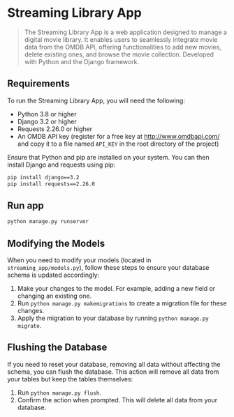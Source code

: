 # Streaming Library App

> The Streaming Library App is a web application designed to manage a digital movie library. It enables users to seamlessly integrate movie data from the OMDB API, offering functionalities to add new movies, delete existing ones, and browse the movie collection. Developed with Python and the Django framework.

## Requirements

To run the Streaming Library App, you will need the following:

- Python 3.8 or higher
- Django 3.2 or higher
- Requests 2.26.0 or higher
- An OMDB API key (register for a free key at http://www.omdbapi.com/ and copy it to a file named `API_KEY` in the root directory of the project)

Ensure that Python and pip are installed on your system. You can then install Django and requests using pip:

```bash
pip install django==3.2
pip install requests==2.26.0
```

## Run app
```bash
python manage.py runserver
```

## Modifying the Models

When you need to modify your models (located in `streaming_app/models.py`), follow these steps to ensure your database schema is updated accordingly:

1. Make your changes to the model. For example, adding a new field or changing an existing one.
2. Run `python manage.py makemigrations` to create a migration file for these changes.
3. Apply the migration to your database by running `python manage.py migrate`.

## Flushing the Database

If you need to reset your database, removing all data without affecting the schema, you can flush the database. This action will remove all data from your tables but keep the tables themselves:

1. Run `python manage.py flush`.
2. Confirm the action when prompted. This will delete all data from your database.
